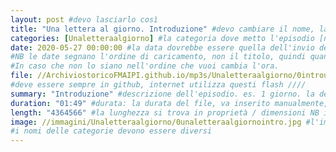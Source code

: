 ```yaml
---
layout: post #devo lasciarlo così
title: "Una lettera al giorno. Introduzione" #devo cambiare il nome, lasciando tra virgolette, è il nome dell'episodio del podcast
categories: [Unaletteraalgiorno] #la categoria dove metto l'episodio [novena AM] meglio fare un podcast per ogni categoria, un po' come la playlist. NB non lasciare spazi
date: 2020-05-27 00:00:00 #la data dovrebbe essere quella dell'invio del podcast, ma si può mettere una qualsiasi.
#NB le date segnano l'ordine di caricamento, non il titolo, quindi quando le carichi, se vuoi un ordine, metti le date in ordine cronologico crescente.
#In caso che non lo siano nell'ordine che vuoi cambia l'ora.
file: //ArchiviostoricoFMAIPI.github.io/mp3s/Unaletteraalgiorno/0introunaletteraalgiorno.mp3 #File: // nome sito. nome cartella. Non serve scrivere due volte ArchiviostoricoFMAIPI. nome file, puoi caricarti tante sottocartelle in mp3s...mp3s/sottocartella/nome file.mp3 NB solo Mp3!
#deve essere sempre in github, internet utilizza questi flash ////
summary: "Introduzione" #descrizione dell'episodio. es. 1 giorno. la descrizione dell'audio.
duration: "01:49" #durata: la durata del file, va inserito manualmente, non lo fa il programma
length: "4364566" #la lunghezza si trova in proprietà / dimensioni NB in byte
image: //immagini/Unaletteraalgiorno/0unaletteraalgiornointro.jpg #l'immagine che vuoi mettere, è la cartella su PC dove metti le immagini, NB Attenzione alle maiuscole e minuscole
#i nomi delle categorie devono essere diversi
---
```

